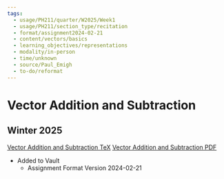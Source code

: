 ```yaml
---
tags:
  - usage/PH211/quarter/W2025/Week1
  - usage/PH211/section_type/recitation
  - format/assignment2024-02-21
  - content/vectors/basics
  - learning_objectives/representations
  - modality/in-person
  - time/unknown
  - source/Paul_Emigh
  - to-do/reformat
---
```

# Vector Addition and Subtraction
## Winter 2025
[Vector Addition and Subtraction TeX](./Vector_Addition_and_Subtraction.tex)
[Vector Addition and Subtraction PDF](./Vector_Addition_and_Subtraction.pdf)
* Added to Vault
	* Assignment Format Version 2024-02-21